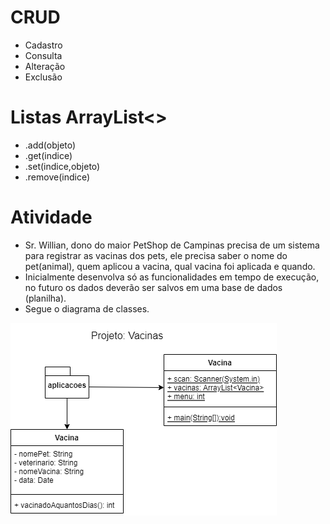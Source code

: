 # CRUD
- Cadastro
- Consulta
- Alteração
- Exclusão
# Listas ArrayList<>
- .add(objeto)
- .get(indice)
- .set(indice,objeto)
- .remove(indice)
# Atividade
- Sr. Willian, dono do maior PetShop de Campinas precisa de um sistema para registrar as vacinas dos pets, ele precisa saber o nome do pet(animal), quem aplicou a vacina, qual vacina foi aplicada e quando.
- Inicialmente desenvolva só as funcionalidades em tempo de execução, no futuro os dados deverão ser salvos em uma base de dados (planilha).
- Segue o diagrama de classes.
<img src="vacinas.png">